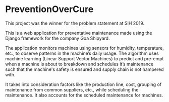 # PreventionOverCure

This project was the winner for the problem statement at SIH 2019.

This is a web application for preventative maintenance made using the Django framework for the company Goa Shipyard. 

The application monitors machines using sensors for humidity, temperature, etc., to observe patterns in the machine’s daily usage. The algorithm uses machine learning (Linear Support Vector Machines) to predict and pre-empt when a machine is about to breakdown and schedules it’s maintenance such that the machine's safety is ensured and supply chain is not hampered with. 

It takes into consideration factors like the production line, cost, grouping of maintenance from common suppliers, etc., while scheduling the maintenance. It also accounts for the scheduled maintenance for machines. 

